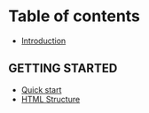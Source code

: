 # Table of contents

* [Introduction](README.md)

## GETTING STARTED

* [Quick start](getting-started/quick-start.md)
* [HTML Structure](getting-started/html-structure.md)

